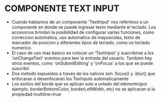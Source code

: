 # COMPONENTE TEXT INPUT
- Cuando hablamos de un componente 'TextInput' nos referimos a un componente en donde se puede ingresar texto mediante el teclado. Los accesorios brindan la posibilidad de configurar varias funciones, como correccion automatica, uso automatico de mayusculas, texto de marcador de posicion y diferentes tipos de teclado, como un teclado numerico.
- El caso de uso mas basico es colocar un 'TextInput' y suscribirse a los 'onChangeText' eventos para leer la entrada del usuario. Tambien hay otros eventos, como 'onSubmitEditing' y 'onFocus' a los que se puede suscribir
- Dos metodo expuestos a traves de los nativos son .focus() y .blur() que enfocaran o desenfocaran los TexInputs automaticamente
- Los estilos del borde que se aplican solo a unlado del elemento(por ejemplo, borderBottomColor, borderLeftWidth, etc) no se aplicaran si la propiedad multiline=true